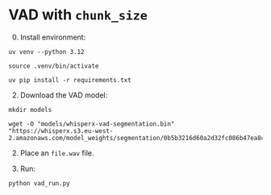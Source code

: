 # VAD with `chunk_size`

0. Install environment:

```
uv venv --python 3.12

source .venv/bin/activate

uv pip install -r requirements.txt
```

2. Download the VAD model:

```
mkdir models

wget -O "models/whisperx-vad-segmentation.bin" "https://whisperx.s3.eu-west-2.amazonaws.com/model_weights/segmentation/0b5b3216d60a2d32fc086b47ea8c67589aaeb26b7e07fcbe620d6d0b83e209ea/pytorch_model.bin"
```

2. Place an `file.wav` file.

3. Run:

```
python vad_run.py
```
